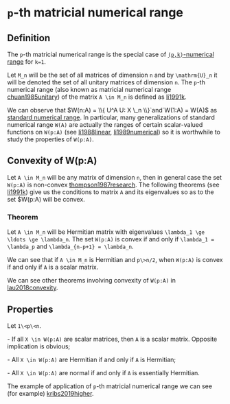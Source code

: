 # `p`-th matricial numerical range

## Definition

The `p`-th matricial numerical range is the special case of
[`(p,k)`-numerical
range](/numerical-range/generalizations/p-k-numerical-range) for `k=1`.

Let `M_n` will be the set of all matrices of dimension `n` and by
`\mathrm{U}_n` it will be denoted the set of all unitary matrices of
dimension `n`. The `p`-th numerical range (also known as matricial
numerical range [chuan1985unitary](@cite)) of the matrix `A \in M_n` is
defined as [li1991k](@cite). 

We can observe that $W(n:A) = \\{ U^A U: X  \_n \\}`and`W(1:A) = W(A)$
as [standard numerical range](/numerical-range). In particular, many
generalizations of standard numerical range `W(A)` are actually the
ranges of certain scalar-valued functions on `W(p:A)` (see
[li1988linear](@cite), [li1989numerical](@cite)) so it is worthwhile to
study the properties of `W(p:A)`.

## Convexity of W(p:A)

Let `A \in M_n` will be any matrix of dimension `n`, then in general
case the set `W(p:A)` is non-convex [thompson1987research](@cite). The
following theorems (see [li1991k](@cite)) give us the conditions to
matrix `A` and its eigenvalues so as to the set $W(p:A) will be convex.

### Theorem

Let `A \in M_n` will be Hermitian matrix with eigenvalues `\lambda_1 \ge
\ldots \ge \lambda_n`. The set `W(p:A)` is convex if and only if
`\lambda_1 = \lambda_p` and `\lambda_{n-p+1} = \lambda_n`.

We can see that if `A \in M_n` is Hermitian and `p\>n/2`, when `W(p:A)`
is convex if and only if `A` is a scalar matrix.

We can see other theorems involving convexity of `W(p:A)` in
[lau2018convexity](@cite).

## Properties

Let `1\<p\<n`.

\- If all `X \in W(p:A)` are scalar matrices, then `A` is a scalar
matrix. Opposite implication is obvious;

\- All `X \in W(p:A)` are Hermitian if and only if `A` is Hermitian;

\- All `X \in W(p:A)` are normal if and only if `A` is essentially
Hermitian.

The example of application of `p`-th matricial numerical range we can
see (for example) [kribs2019higher](cite).
